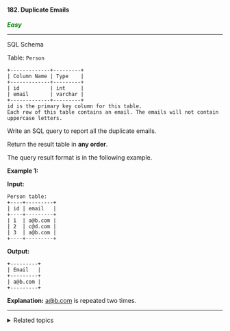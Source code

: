 #### 182. Duplicate Emails

<span style="color:green">***Easy***</span>
___

SQL Schema

Table: `Person`

    +-------------+---------+
    | Column Name | Type    |
    +-------------+---------+
    | id          | int     |
    | email       | varchar |
    +-------------+---------+
    id is the primary key column for this table.
    Each row of this table contains an email. The emails will not contain uppercase letters. 

Write an SQL query to report all the duplicate emails.

Return the result table in **any order**.

The query result format is in the following example.

**Example 1:**

**Input:**

    Person table:
    +----+---------+
    | id | email   |
    +----+---------+
    | 1  | a@b.com |
    | 2  | c@d.com |
    | 3  | a@b.com |
    +----+---------+

**Output:**

    +---------+
    | Email   |
    +---------+
    | a@b.com |
    +---------+

**Explanation:** a@b.com is repeated two times. 
___

<details><summary>Related topics</summary>

[#Database](https://leetcode.com/tag/database/)

</details>
